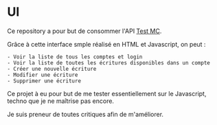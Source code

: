 # UI

Ce repository a pour but de consommer l'API [Test MC](https://github.com/Gael-C/Test_Mc).

Grâce à cette interface smple réalisé en HTML et Javascript, on peut :  

	- Voir la liste de tous les comptes et login  
	- Voir la liste de toutes les écritures disponibles dans un compte  
	- Créer une nouvelle écriture  
	- Modifier une écriture  
	- Supprimer une écriture  

Ce projet à eu pour but de me tester essentiellement sur le Javascript, techno que je ne maîtrise pas encore.

Je suis preneur de toutes critiques afin de m'améliorer.
